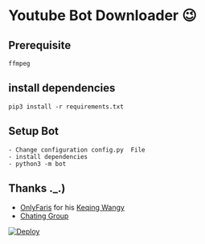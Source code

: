 # Youtube Bot Downloader  😉
## Prerequisite
    ffmpeg
  
    
## install dependencies
    pip3 install -r requirements.txt


## Setup Bot
    - Change configuration config.py  File
    - install dependencies
    - python3 -m bot
    
## Thanks ._.)
* [OnlyFaris](https://telegram.dog/Titit_Kuda) for his [Keqing Wangy ](https://telegram.dog/KeqingRobot)
* [Chating Group ](https://telegram.dog/AnimeChating)

[![Deploy](https://www.herokucdn.com/deploy/button.svg)](https://heroku.com/deploy?template=https://github.com/OnlyFaris/KeqingYoutube/tree/master)